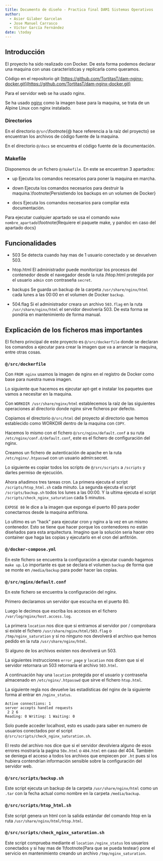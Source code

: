 ```yaml
---
title: Documento de diseño - Practica final DAM1 Sistemas Operativos
author:
  - Asier Gilaber Garcelan
  - Jose Manuel Carrasco
  - Víctor García Fernández
date: \today
---
```


## Introducción

El proyecto ha sido realizado con Docker. De esta forma podemos declarar una maquina con unas características y replicarla como queramos.

Código en el repositorio git [https://github.com/TortitasT/dam-nginx-docker.git](https://github.com/TortitasT/dam-nginx-docker.git)

Para el servidor web se ha usado nginx.

Se ha usado [nginx](https://hub.docker.com/_/nginx) como la imagen base para la maquina, se trata de un Alpine Linux con nginx instalado.

### Directorios

En el directorio `@/src`\footnote{@ hace referencia a la raíz del proyecto} se encuentran los archivos de código fuente de la maquina.

En el directorio `@/docs` se encuentra el código fuente de la documentación.

### Makefile

Disponemos de un fichero `@/makefile`. En este se encuentran 3 apartados:

- up Ejecuta los comandos necesarios para poner la maquina en marcha.

- down Ejecuta los comandos necesarios para destruir la maquina.\footnote{Persistiendo los backups en un volumen de Docker}

- docs Ejecuta los comandos necesarios para compilar esta documentación.

Para ejecutar cualquier apartado se usa el comando `make nombre_apartado`\footnote{Requiere el paquete make, y pandoc en caso del apartado docs}

## Funcionalidades

- 503 Se detecta cuando hay mas de 1 usuario conectado y se devuelven 503.

- htop.html El administrador puede monitorizar los procesos del contenedor desde el navegador desde la ruta /htop.html protegida por el usuario `admin` con contraseña `secret`.

- backups Se guarda un backup de la carpeta `/usr/share/nginx/html` cada lunes a las 00:00 en el volumen de Docker `backup`.

- 504.flag Si el administrador creara un archivo `503.flag` en la ruta `/usr/share/nginx/html` el servidor devolvería 503. De esta forma se pondría en mantenimiento de forma manual.

## Explicación de los ficheros mas importantes

El fichero principal de este proyecto es `@/src/dockerfile` donde se declaran los comandos a ejecutar para crear la imagen que va a arrancar la maquina, entre otras cosas.

### `@/src/dockerfile`

Con `FROM nginx` usamos la imagen de nginx en el registro de Docker como base para nuestra nueva imagen.

Lo siguiente que hacemos es ejecutar apt-get e instalar los paquetes que vamos a necesitar en la maquina.

Con `WORKDIR /usr/share/nginx/html` establecemos la raíz de las siguientes operaciones al directorio donde nginx sirve ficheros por defecto.

Copiamos el directorio `@/src/html` del proyecto al directorio que hemos establecido como WORKDIR dentro de la maquina con `COPY`.

Hacemos lo mismo con el fichero `@/src/nginx/default.conf` a su ruta `/etc/nginx/conf.d/default.conf`, este es el fichero de configuración del nginx.

Creamos un fichero de autenticación de apache en la ruta `/etc/nginx/.htpasswd` con un usuario admin:secret.

Lo siguiente es copiar todos los scripts de `@/src/scripts` a `/scripts` y darles permiso de ejecución.

Ahora añadimos tres tareas cron. La primera ejecuta el script `/scripts/htop_html.sh` cada minuto. La segunda ejecuta el script `/scripts/backup.sh` todos los lunes a las 00:00. Y la ultima ejecuta el script `/scripts/check_nginx_saturation` cada 5 minutos.

`EXPOSE 80` le dice a la imagen que exponga el puerto 80 para poder conectarnos desde la maquina anfitriona.

Lo ultimo es un "hack" para ejecutar cron y nginx a la vez en un mismo contenedor. Esto se tiene que hacer porque los contenedores no están diseñados para esta arquitectura. Imagino que la solución seria hacer otro container que haga las copias y ejecutarlo en el cron del anfitrión.

### `@/docker-compose.yml`

En este fichero se encuentra la configuración a ejecutar cuando hagamos `make up`. Lo importante es que se declara el volumen `backup` de forma que se monte en `/media/backup` para poder hacer las copias.

### `@/src/nginx/default.conf`

En este fichero se encuentra la configuración del nginx.

Primero declaramos un servidor que escucha en el puerto 80.

Luego le decimos que escriba los accesos en el fichero `/var/log/nginx/host.access.log`.

La primera `location` nos dice que si entramos al servidor por / comprobara si existe el fichero `/usr/share/nginx/html/503.flag` o `/tmp/nginx_saturation` y si no ninguno nos devolverá el archivo que hemos pedido en la ruta `/usr/share/nginx/html`.

Si alguno de los archivos existen nos devolverá un 503.

La siguientes instrucciones `error_page` y `location` nos dicen que si el servidor retornara un 503 retornaría el archivo `503.html`.

A continuación hay una `location` protegida por el usuario y contraseña almacenado en `/etc/nginx/.htpasswd` que sirve el fichero `htop.html`.

La siguiente regla nos devuelve las estadísticas del nginx de la siguiente forma al entrar en `/nginx_status`.

```
Active connections: 1
server accepts handled requests
 2 2 6
Reading: 0 Writing: 1 Waiting: 0
```

Solo puede acceder localhost, esto es usado para saber en numero de usuarios conectados por el script `@/src/scripts/check_nginx_saturation.sh`.

El resto del archivo nos dice que si el servidor devolviera alguno de esos errores mostraría la pagina `50x.html` o `404.html` en caso del 404. También se deniega el acceso a todos los archivos que empiecen por `.ht` pues si los hubiera contendrían información sensible sobre la configuración del servidor web.

### `@/src/scripts/backup.sh`

Este script ejecuta un backup de la carpeta `/usr/share/nginx/html` como un `.tar` con la fecha actual como nombre en la carpeta `/media/backup`.

### `@/src/scripts/htop_html.sh`

Este script genera un html con la salida estándar del comando htop en la ruta `/usr/share/nginx/html/htop.html`.

### `@/src/scripts/check_nginx_saturation.sh`

Este script comprueba mediante el `location` `/nginx_status` los usuarios conectados y si hay mas de 1\footnote{Para que se pueda testear} pone el servicio en mantenimiento creando un archivo `/tmp/nginx_saturation`.
